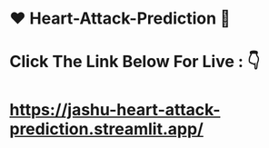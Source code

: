 #  ❤️ Heart-Attack-Prediction 💓
#  Click The Link Below For Live : 👇 
# https://jashu-heart-attack-prediction.streamlit.app/
